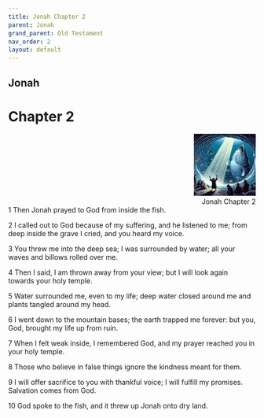 ```yaml
---
title: Jonah Chapter 2
parent: Jonah
grand_parent: Old Testament
nav_order: 2
layout: default
---
```


## Jonah

# Chapter 2

<div style="clear: both; text-align: right;">
    <img src="/assets/Image/Jonah/500/2.jpg" alt="Jonah Chapter 2" class="chapter-image" style="max-width: 25%; height: auto;"/>
    <figcaption style="font-size: 14px;">Jonah Chapter 2</figcaption>
</div>
1 Then Jonah prayed to God from inside the fish.

2 I called out to God because of my suffering, and he listened to me; from deep inside the grave I cried, and you heard my voice.

3 You threw me into the deep sea; I was surrounded by water; all your waves and billows rolled over me.

4 Then I said, I am thrown away from your view; but I will look again towards your holy temple.

5 Water surrounded me, even to my life; deep water closed around me and plants tangled around my head.

6 I went down to the mountain bases; the earth trapped me forever: but you, God, brought my life up from ruin.

7 When I felt weak inside, I remembered God, and my prayer reached you in your holy temple.

8 Those who believe in false things ignore the kindness meant for them.

9 I will offer sacrifice to you with thankful voice; I will fulfill my promises. Salvation comes from God.

10 God spoke to the fish, and it threw up Jonah onto dry land.


